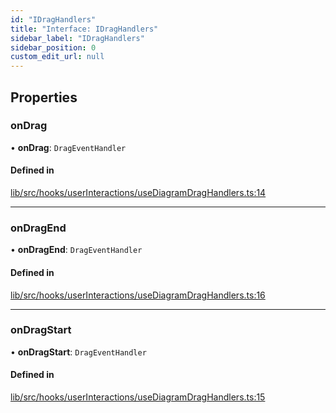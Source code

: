 ```yaml
---
id: "IDragHandlers"
title: "Interface: IDragHandlers"
sidebar_label: "IDragHandlers"
sidebar_position: 0
custom_edit_url: null
---
```


## Properties

### onDrag

• **onDrag**: `DragEventHandler`

#### Defined in

[lib/src/hooks/userInteractions/useDiagramDragHandlers.ts:14](https://github.com/tokarchyn/react-easy-diagram/blob/96a8c28/lib/src/hooks/userInteractions/useDiagramDragHandlers.ts#L14)

___

### onDragEnd

• **onDragEnd**: `DragEventHandler`

#### Defined in

[lib/src/hooks/userInteractions/useDiagramDragHandlers.ts:16](https://github.com/tokarchyn/react-easy-diagram/blob/96a8c28/lib/src/hooks/userInteractions/useDiagramDragHandlers.ts#L16)

___

### onDragStart

• **onDragStart**: `DragEventHandler`

#### Defined in

[lib/src/hooks/userInteractions/useDiagramDragHandlers.ts:15](https://github.com/tokarchyn/react-easy-diagram/blob/96a8c28/lib/src/hooks/userInteractions/useDiagramDragHandlers.ts#L15)
